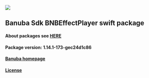 [![](https://www.banuba.com/hubfs/Banuba_November2018/Images/Banuba%20SDK.png)](https://docs.banuba.com/face-ar-sdk-v1/ios/ios_overview)

## Banuba Sdk BNBEffectPlayer swift package

#### About packages see [HERE](https://docs.banuba.com/face-ar-sdk-v1/ios/ios_packages)

#### Package version: **1.14.1-173-gec24d1c86**

#### **[Banuba homepage](https://banuba.com)**

#### **[License](https://www.banuba.com/terms)**
